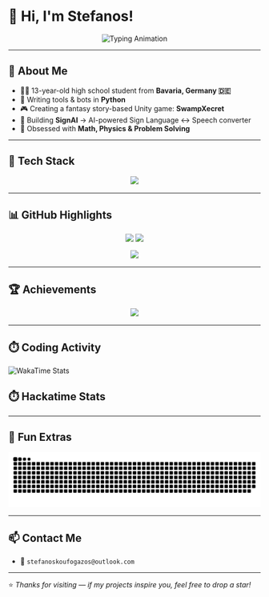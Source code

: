 # 👋 Hi, I'm Stefanos!  

<p align="center">
  <img src="https://readme-typing-svg.herokuapp.com?font=Fira+Code&weight=600&size=24&pause=1000&color=F75C7E&center=true&vCenter=true&random=false&width=520&lines=🚀+Young+Developer;🐍+Python+%26+C%23+Coder;🎮+Unity+Game+Creator;🤖+AI+%26+Tech+Enthusiast;📐+Math+%26+Physics+Lover" alt="Typing Animation" />
</p>

---

## 🚀 About Me  

- 🧑‍🎓 13-year-old high school student from **Bavaria, Germany 🇩🇪**  
- 🐍 Writing tools & bots in **Python**  
- 🎮 Creating a fantasy story-based Unity game: **SwampXecret**  
- 🤖 Building **SignAI** → AI-powered Sign Language ↔ Speech converter  
- 📐 Obsessed with **Math, Physics & Problem Solving**  

---

## 🧰 Tech Stack  

<p align="center">
  <img src="https://skillicons.dev/icons?i=python,cs,unity,html,css,js,arduino&theme=dark" />
</p>


---

## 📊 GitHub Highlights  

<p align="center">
  <img src="https://github-readme-stats.vercel.app/api?username=CodeProTech&show_icons=true&theme=tokyonight&hide_border=true" height="165"/>
  <img src="https://github-readme-stats.vercel.app/api/top-langs/?username=CodeProTech&layout=compact&theme=tokyonight&hide_border=true" height="165"/>
</p>

<p align="center">
  <img src="https://streak-stats.demolab.com?user=CodeProTech&theme=tokyonight&hide_border=true" height="165"/>
</p>

---

## 🏆 Achievements  

<p align="center">
  <img src="https://github-profile-trophy.vercel.app/?username=CodeProTech&theme=tokyonight&no-frame=true&margin-w=15&column=6" />
</p>

---

## ⏱️ Coding Activity  

![WakaTime Stats](https://github-readme-stats.hackclub.dev/api/wakatime?username=3189&api_domain=hackatime.hackclub.com&theme=tokyonight&custom_title=Hackatime+Stats&layout=compact&cache_seconds=0&langs_count=8)
## ⏱️ Hackatime Stats  

<!-- ![Hackatime Stats](https://github-readme-stats.hackclub.dev/api/wakatime?username=17904&api_domain=hackatime.hackclub.com&custom_title=Hackatime+Stats&layout=compact&cache_seconds=0&langs_count=8&theme=transparent)
-->
---

## 🌌 Fun Extras  

<p align="center">
  <img src="https://github.com/Platane/snk/raw/output/github-contribution-grid-snake.svg" alt="Snake animation" />
</p>

---

## 📫 Contact Me  

- 📧 `stefanoskoufogazos@outlook.com`  

---

⭐ *Thanks for visiting — if my projects inspire you, feel free to drop a star!*  

